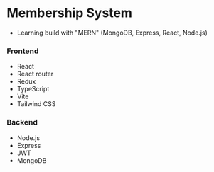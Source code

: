 # Membership System
- Learning build with "MERN" (MongoDB, Express, React, Node.js)


### Frontend
- React
- React router
- Redux
- TypeScript
- Vite
- Tailwind CSS

### Backend
- Node.js
- Express
- JWT
- MongoDB
